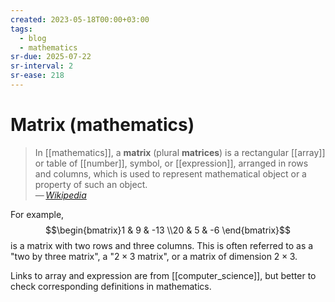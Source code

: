 ```yaml
---
created: 2023-05-18T00:00+03:00
tags:
  - blog
  - mathematics
sr-due: 2025-07-22
sr-interval: 2
sr-ease: 218
---
```


# Matrix (mathematics)

> In [[mathematics]], a **matrix** (plural **matrices**) is a rectangular
> [[array]] or table of [[number]], symbol, or [[expression]], arranged in rows
> and columns, which is used to represent mathematical object or a property of
> such an object.\
> — <cite>[Wikipedia](https://en.wikipedia.org/wiki/Matrix_\(mathematics\))</cite>

For example, $$\begin{bmatrix}1 & 9 & -13 \\20 & 5 & -6 \end{bmatrix}$$
is a matrix with two rows and three columns. This is often referred to as a
"two by three matrix", a "$2\times 3$ matrix", or a matrix of dimension
$2\times 3$.

Links to array and expression are from [[computer_science]], but better to check
corresponding definitions in mathematics.
